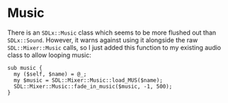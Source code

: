 # Music

There is an `SDLx::Music` class which seems to be more flushed out than
`SDLx::Sound`.  However, it warns against using it alongside the raw
`SDL::Mixer::Music` calls, so I just added this function to my existing audio
class to allow looping music:

    sub music {
      my ($self, $name) = @_;
      my $music = SDL::Mixer::Music::load_MUS($name);
      SDL::Mixer::Music::fade_in_music($music, -1, 500);
    }

